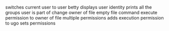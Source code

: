 switches current user to user betty
displays user identity
prints all the groups user is part of
change owner of file
empty file command
execute permission to owner of file
multiple permissions
adds execution permission to ugo
sets permissions
